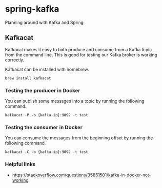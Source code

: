 # spring-kafka
Planning around with Kafka and Spring

## Kafkacat

Kafkacat makes it easy to both produce and consume from a Kafka topic from the command line. This is good for testing our Kafka broker is working correctly.

Kafkacat can be installed with homebrew.

```
brew install kafkacat
```

### Testing the producer in Docker

You can publish some messages into a topic by running the following command.

```
kafkacat -P -b {kafka-ip}:9092 -t test
```

### Testing the consumer in Docker

You can consume the messages from the beginning offset by running the following command.

```
kafkacat -C -b {kafka-ip}:9092 -t test 
```

### Helpful links

- https://stackoverflow.com/questions/35861501/kafka-in-docker-not-working